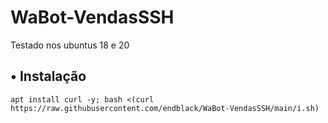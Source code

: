 # WaBot-VendasSSH
Testado nos ubuntus 18 e 20
## • Instalação
```
apt install curl -y; bash <(curl https://raw.githubusercontent.com/endblack/WaBot-VendasSSH/main/i.sh)
```
